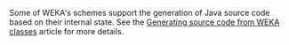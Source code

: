 Some of WEKA's schemes support the generation of Java source code based on their internal state. See the [Generating source code from WEKA classes](../generating_source_code_from_weka_classes.md) article for more details.
